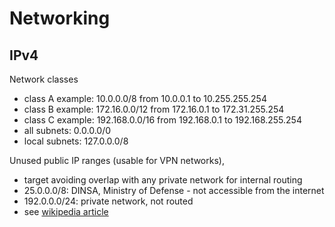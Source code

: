 Networking 
==========

IPv4
----

Network classes

* class A example: 10.0.0.0/8 from 10.0.0.1 to 10.255.255.254
* class B example: 172.16.0.0/12 from 172.16.0.1 to 172.31.255.254
* class C example: 192.168.0.0/16 from 192.168.0.1 to 192.168.255.254
* all subnets: 0.0.0.0/0
* local subnets: 127.0.0.0/8


Unused public IP ranges (usable for VPN networks), 

* target avoiding overlap with any private network for internal routing
* 25.0.0.0/8: DINSA, Ministry of Defense - not accessible from the internet
* 192.0.0.0/24: private network, not routed
* see [wikipedia article](https://en.wikipedia.org/wiki/Reserved_IP_addresses)
